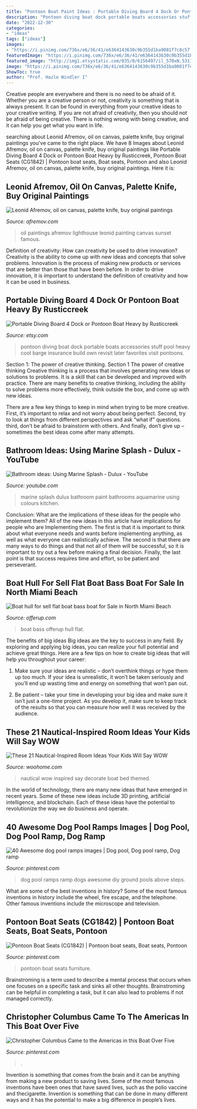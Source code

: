 ```yaml
---
title: "Pontoon Boat Paint Ideas : Portable Diving Board 4 Dock Or Pontoon Boat Heavy By Rusticcreek"
description: "Pontoon diving boat dock portable boats accessories stuff pool heavy cool barge insurance build own revisit later favorites visit pontoons"
date: "2022-12-30"
categories:
- "ideas"
tags: ["ideas"]
images:
- "https://i.pinimg.com/736x/e6/36/41/e6364143630c9b355d1ba9081f7c8c57.jpg"
featuredImage: "https://i.pinimg.com/736x/e6/36/41/e6364143630c9b355d1ba9081f7c8c57.jpg"
featured_image: "http://img1.etsystatic.com/035/0/6156497/il_570xN.531163789_61i4.jpg"
image: "https://i.pinimg.com/736x/e6/36/41/e6364143630c9b355d1ba9081f7c8c57.jpg"
ShowToc: true
author: "Prof. Hazle Windler I"
---
```



Creative people are everywhere and there is no need to be afraid of it. Whether you are a creative person or not, creativity is something that is always present. It can be found in everything from your creative ideas to your creative writing. If you are not afraid of creativity, then you should not be afraid of being creative. There is nothing wrong with being creative, and it can help you get what you want in life.

	

		
searching about Leonid Afremov, oil on canvas, palette knife, buy original paintings you've came to the right place. We have 8 Images about Leonid Afremov, oil on canvas, palette knife, buy original paintings like Portable Diving Board 4 Dock or Pontoon Boat Heavy by Rusticcreek, Pontoon Boat Seats (CG1842) | Pontoon boat seats, Boat seats, Pontoon and also Leonid Afremov, oil on canvas, palette knife, buy original paintings. Here it is:
		
    
## Leonid Afremov, Oil On Canvas, Palette Knife, Buy Original Paintings

<img loading=lazy src="https://afremov.com/images/product/image_1528.jpeg" onerror="this.onerror=null;this.src='https://tse4.mm.bing.net/th?id=OIP.FwmH29n4gzjExVDAD4puZgHaEj&amp;pid=15.1';" alt="Leonid Afremov, oil on canvas, palette knife, buy original paintings">

_Source: afremov.com_

>oil paintings afremov lighthouse leonid painting canvas sunset famous. 

	

Definition of creativity: How can creativity be used to drive innovation?
Creativity is the ability to come up with new ideas and concepts that solve problems. Innovation is the process of making new products or services that are better than those that have been before. In order to drive innovation, it is important to understand the definition of creativity and how it can be used in business.

    
## Portable Diving Board 4 Dock Or Pontoon Boat Heavy By Rusticcreek

<img loading=lazy src="http://img1.etsystatic.com/035/0/6156497/il_570xN.531163789_61i4.jpg" onerror="this.onerror=null;this.src='https://tse4.mm.bing.net/th?id=OIP.MNIDfmODlSZYTUK3xTa1pAHaE8&amp;pid=15.1';" alt="Portable Diving Board 4 Dock or Pontoon Boat Heavy by Rusticcreek">

_Source: etsy.com_

>pontoon diving boat dock portable boats accessories stuff pool heavy cool barge insurance build own revisit later favorites visit pontoons. 

	

Section 1: The power of creative thinking.
Section 1 The power of creative thinking
Creative thinking is a process that involves generating new ideas or solutions to problems. It is a skill that can be developed and improved with practice. There are many benefits to creative thinking, including the ability to solve problems more effectively, think outside the box, and come up with new ideas.

There are a few key things to keep in mind when trying to be more creative. First, it’s important to relax and not worry about being perfect. Second, try to look at things from different perspectives and ask “what if” questions. third, don’t be afraid to brainstorm with others. And finally, don’t give up – sometimes the best ideas come after many attempts.

    
## Bathroom Ideas: Using Marine Splash - Dulux - YouTube

<img loading=lazy src="https://i.ytimg.com/vi/MMRizZZ1Rp0/maxresdefault.jpg" onerror="this.onerror=null;this.src='https://tse3.mm.bing.net/th?id=OIP.GYKP8Xk9ZMqHgNN0NIlcIgHaEK&amp;pid=15.1';" alt="Bathroom ideas: Using Marine Splash - Dulux - YouTube">

_Source: youtube.com_

>marine splash dulux bathroom paint bathrooms aquamarine using colours kitchen. 

	

Conclusion: What are the implications of these ideas for the people who implement them?
All of the new ideas in this article have implications for people who are Implementing them. The first is that it is important to think about what everyone needs and wants before implementing anything, as well as what everyone can realistically achieve. The second is that there are many ways to do things and that not all of them will be successful, so it is important to try out a few before making a final decision. Finally, the last point is that success requires time and effort, so be patient and perseverant.

    
## Boat Hull For Sell Flat Boat Bass Boat For Sale In North Miami Beach

<img loading=lazy src="https://images.offerup.com/MSaSGLfneMgQHhcsZa-x9ydqYeg=/600x1066/69c6/69c67e14f2fc466980bd37832a0d7c77.jpg" onerror="this.onerror=null;this.src='https://tse1.mm.bing.net/th?id=OIP.wdjNTo__xU4AoWWu-kLrGQHaNK&amp;pid=15.1';" alt="Boat hull for sell flat boat bass boat for Sale in North Miami Beach">

_Source: offerup.com_

>boat bass offerup hull flat. 

	

The benefits of big ideas
Big ideas are the key to success in any field. By exploring and applying big ideas, you can realize your full potential and achieve great things. Here are a few tips on how to create big ideas that will help you throughout your career:
1. Make sure your ideas are realistic – don’t overthink things or hype them up too much. If your idea is unrealistic, it won’t be taken seriously and you’ll end up wasting time and energy on something that won’t pan out.

2. Be patient – take your time in developing your big idea and make sure it isn’t just a one-time project. As you develop it, make sure to keep track of the results so that you can measure how well it was received by the audience.


    
## These 21 Nautical-Inspired Room Ideas Your Kids Will Say WOW

<img loading=lazy src="http://www.woohome.com/wp-content/uploads/2017/05/nautical-themed-kids-room-10.jpg" onerror="this.onerror=null;this.src='https://tse4.mm.bing.net/th?id=OIP.gcUcOJmxbXer9XZWEM4duQHaLG&amp;pid=15.1';" alt="These 21 Nautical-Inspired Room Ideas Your Kids Will Say WOW">

_Source: woohome.com_

>nautical wow inspired say decorate boat bed themed. 

	

In the world of technology, there are many new ideas that have emerged in recent years. Some of these new ideas include 3D printing, artificial intelligence, and blockchain. Each of these ideas have the potential to revolutionize the way we do business and operate.

    
## 40 Awesome Dog Pool Ramps Images | Dog Pool, Dog Pool Ramp, Dog Ramp

<img loading=lazy src="https://i.pinimg.com/736x/67/fe/f8/67fef85f8cdcfc675f9b8da5c965921b--dog-pools-awesome-dogs.jpg" onerror="this.onerror=null;this.src='https://tse4.mm.bing.net/th?id=OIP.gtnxRGAt-gW9aY1H_rWJlgHaNL&amp;pid=15.1';" alt="40 Awesome dog pool ramps images | Dog pool, Dog pool ramp, Dog ramp">

_Source: pinterest.com_

>dog pool ramps ramp dogs awesome diy ground pools above steps. 

	

What are some of the best inventions in history?
Some of the most famous inventions in history include the wheel, fire escape, and the telephone. Other famous inventions include the microscope and television.

    
## Pontoon Boat Seats (CG1842) | Pontoon Boat Seats, Boat Seats, Pontoon

<img loading=lazy src="https://i.pinimg.com/736x/e3/73/42/e37342b0243b6d1b35fa73f880f1691a.jpg" onerror="this.onerror=null;this.src='https://tse4.mm.bing.net/th?id=OIP.ucC2PGXBiof4sFVx6HF_cQHaHa&amp;pid=15.1';" alt="Pontoon Boat Seats (CG1842) | Pontoon boat seats, Boat seats, Pontoon">

_Source: pinterest.com_

>pontoon boat seats furniture. 

	

Brainstroming is a term used to describe a mental process that occurs when one focuses on a specific task and sinks all other thoughts. Brainstroming can be helpful in completing a task, but it can also lead to problems if not managed correctly.

    
## Christopher Columbus Came To The Americas In This Boat Over Five

<img loading=lazy src="https://i.pinimg.com/736x/e6/36/41/e6364143630c9b355d1ba9081f7c8c57.jpg" onerror="this.onerror=null;this.src='https://tse4.mm.bing.net/th?id=OIP.rvQ35-JiM9X0LzsLEMWlwgHaEy&amp;pid=15.1';" alt="Christopher Columbus Came to the Americas in this Boat Over Five">

_Source: pinterest.com_

>. 

	

Invention is something that comes from the brain and it can be anything from making a new product to saving lives. Some of the most famous inventions have been ones that have saved lives, such as the polio vaccine and thecigarette. Invention is something that can be done in many different ways and it has the potential to make a big difference in people’s lives.

